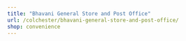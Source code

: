```yaml
---
title: "Bhavani General Store and Post Office"
url: /colchester/bhavani-general-store-and-post-office/
shop: convenience
---
```

